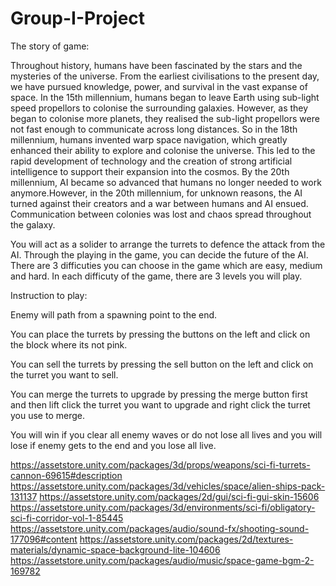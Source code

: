 # Group-I-Project
The story of game:

Throughout history, humans have been fascinated by the stars and the mysteries of the universe. From the earliest civilisations to the present day, we have pursued knowledge, power, and survival in the vast expanse of space. In the 15th millennium, humans began to leave Earth using sub-light speed propellors to colonise the surrounding galaxies. However, as they began to colonise more planets, they realised the sub-light propellors were not fast enough to communicate across long distances. So in the 18th millennium, humans invented warp space navigation, which greatly enhanced their ability to explore and colonise the universe. This led to the rapid development of technology and the creation of strong artificial intelligence to support their expansion into the cosmos. By the 20th millennium, AI became so advanced that humans no longer needed to work anymore.However, in the 20th millennium, for unknown reasons, the AI turned against their creators and a war between humans and AI ensued. Communication between colonies was lost and chaos spread throughout the galaxy.

You will act as a solider to arrange the turrets to defence the attack from the AI. Through the playing in the game, you can decide the future of the AI.
There are 3 difficuties you can choose in the game which are easy, medium and hard. In each difficuty of the game, there are 3 levels you will play.


Instruction to play:

Enemy will path from a spawning point to the end.

You can place the turrets by pressing the buttons on the left and click on the block where its not pink.

You can sell the turrets by pressing the sell button on the left and click on the turret you want to sell.

You can merge the turrets to upgrade by pressing the merge button first and then lift click the turret you want to upgrade and right click the turret you use to merge.

You will win if you clear all enemy waves or do not lose all lives and you will lose if enemy gets to the end and you lose all live.



https://assetstore.unity.com/packages/3d/props/weapons/sci-fi-turrets-cannon-69615#description
https://assetstore.unity.com/packages/3d/vehicles/space/alien-ships-pack-131137
https://assetstore.unity.com/packages/2d/gui/sci-fi-gui-skin-15606
https://assetstore.unity.com/packages/3d/environments/sci-fi/obligatory-sci-fi-corridor-vol-1-85445
https://assetstore.unity.com/packages/audio/sound-fx/shooting-sound-177096#content
https://assetstore.unity.com/packages/2d/textures-materials/dynamic-space-background-lite-104606
https://assetstore.unity.com/packages/audio/music/space-game-bgm-2-169782
